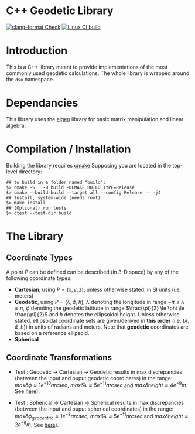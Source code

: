 # C++ Geodetic Library

[![clang-format Check](https://github.com/DSOlab/ggeodesy/actions/workflows/clang-format-check.yml/badge.svg)](https://github.com/DSOlab/ggeodesy/actions/workflows/clang-format-check.yml)
[![Linux CI build](https://github.com/DSOlab/ggeodesy/actions/workflows/cpp-linux-build.yml/badge.svg)](https://github.com/DSOlab/ggeodesy/actions/workflows/cpp-linux-build.yml)

# Introduction

This is a C++ library meant to provide implementations of the most commonly used
geodetic calculations. The whole library is wrapped around the `dso` namespace.

# Dependancies 

This library uses the [eigen](https://eigen.tuxfamily.org/index.php?title=Main_Page) 
library for basic matrix manipulation and linear algebra.

# Compilation / Installation

Building the library requires [cmake](https://cmake.org/)
Supposing you are located in the top-level directory:

```
## to build in a folder named "build":
$> cmake -S . -B build -DCMAKE_BUILD_TYPE=Release
$> cmake --build build --target all --config Release -- -j4
## Install, system-wide (needs root)
$> make install
## (Optional) run tests
$> ctest --test-dir build
```

# The Library

## Coordinate Types

A point $P$ can be defined can be described (in 3-D space) by any of the following 
coordinate types:

 * **Cartesian**, using $P = (x,y,z)$; unless otherwise stated, in SI units (i.e. meters)
 * **Geodetic**, using $P= (\lambda , \phi , h)$, $\lambda$ denoting the 
  longitude in range $-\pi \le \lambda \le \pi$, $\phi$ denoting the geodetic
  latitude in range $\frac{\pi}{2} \le \phi \le \frac{\pi}{2}$ and $h$ denotes the 
  ellipsoidal height. Unless otherwise stated, ellipsoidal coordinate sets are 
  given/derived in **this order** (i.e. $(\lambda, \phi, h)$) in units of radians 
  and meters. Note that **geodetic** coordinates are based on a reference ellipsoid.
 * **Spherical**

## Coordinate Transformations

- Test : Geodetic -> Cartesian -> Geodetic results in max discrepancies (between
  the input and ouput geodetic coordinates) in the range:
   $max\delta \phi \approx 1e^{-10} arcsec$, $max\delta \lambda \approx 5e^{-11} arcsec$ 
   and $max\delta height \approx 4e^{-9} m$. See [here](test/unit/geodetic.cpp)).

- Test : Spherical -> Cartesian -> Spherical results in max discrepancies (between
  the input and ouput spherical coordinates) in the range:
   $max\delta \phi _{geocentric} \approx 1e^{-8} arcsec$, $max\delta \lambda \approx 5e^{-11} arcsec$ 
   and $max\delta height \approx 2e^{-9} m$. See [here](test/unit/spherical.cpp)).
